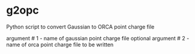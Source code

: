 # g2opc
Python script to convert Gaussian to ORCA point charge file

argument # 1 - name of gaussian point charge file
optional argument # 2 - name of orca point charge file to be written